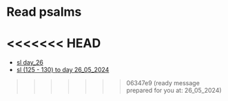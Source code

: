 # Read psalms

<<<<<<< HEAD
=======
- [sl day_26](bible/sl/day_26)
- [sl (125 - 130) to day 26_05_2024](bible/reads/day_26_05_2024)
>>>>>>> 06347e9 (ready message prepared for you at: 26_05_2024)
